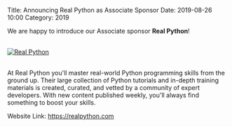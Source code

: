 Title: Announcing Real Python as Associate Sponsor
Date: 2019-08-26 10:00
Category: 2019

We are happy to introduce our Associate sponsor **Real Python**!

<!-- PELICAN_END_SUMMARY -->
<br>
<div class="text-center">
  <a href="https://realpython.com" target="_blank">
    <img src="{filename}/images/sponsors/realpython.png" alt="Real Python">
  </a>
</div>
<br>

At Real Python you'll master real-world Python programming skills from the ground up. Their large collection of Python tutorials and in-depth training materials is created, curated, and vetted by a community of expert developers. With new content published weekly, you'll always find something to boost your skills.

Website Link: <a href="https://realpython.com" target="_blank">https://realpython.com</a>
